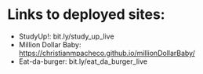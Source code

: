 

# Links to deployed sites: 
* StudyUp!: bit.ly/study_up_live
* Million Dollar Baby: https://christianmpacheco.github.io/millionDollarBaby/
* Eat-da-burger: bit.ly/eat_da_burger_live


